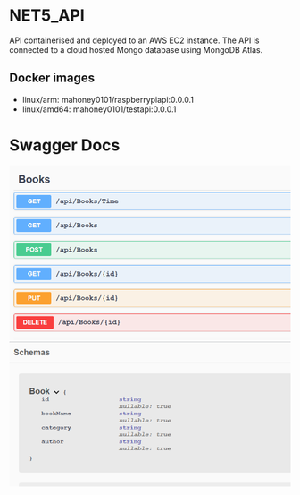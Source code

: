 # NET5_API
API containerised and deployed to an AWS EC2 instance. The API is connected to a cloud hosted Mongo database using MongoDB Atlas.

## **Docker images**
- linux/arm:     mahoney0101/raspberrypiapi:0.0.0.1
- linux/amd64:  mahoney0101/testapi:0.0.0.1 

# Swagger Docs

<img src="./rest.PNG">

<img src="./schema.PNG">



